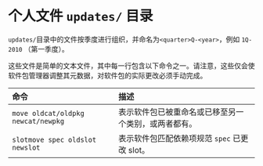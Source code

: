 # 个人文件 `updates/` 目录

`updates/`目录中的文件按季度进行组织，并命名为`<quarter>Q-<year>`，例如 `1Q-2010` （第一季度）。

这些文件是简单的文本文件，其中每一行包含以下命令之一。请注意，这些仅会使软件包管理器调整其元数据，对软件包的实际更改必须手动完成。

| **命令**                           | **描述**                                             |
| :--------------------------------- | :--------------------------------------------------- |
| `move oldcat/oldpkg newcat/newpkg` | 表示软件包已被重命名或已移至另一个类别，或两者都有。 |
| `slotmove spec oldslot newslot`    | 表示软件包匹配依赖项规范 `spec` 已更改 slot。        |
